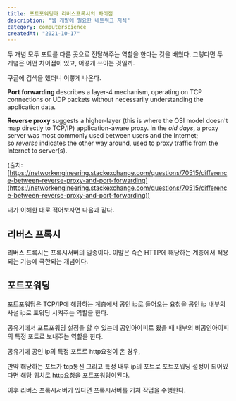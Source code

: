 ```yaml
---
title: 포트포워딩과 리버스프록시의 차이점
description: "웹 개발에 필요한 네트워크 지식"
category: computerscience
createdAt: "2021-10-17"
---
```


두 개념 모두 포트를 다른 곳으로 전달해주는 역할을 한다는 것을 배웠다. 그렇다면 두 개념은 어떤 차이점이 있고, 어떻게 쓰이는 것일까.

구글에 검색을 했더니 이렇게 나온다.

**Port forwarding** describes a layer-4 mechanism, operating on TCP connections or UDP packets without necessarily understanding the application data.

**Reverse proxy** suggests a higher-layer (this is where the OSI model doesn't map directly to TCP/IP) application-aware proxy. In the *old days*, a proxy server was most commonly used between users and the Internet; so *reverse* indicates the other way around, used to proxy traffic from the Internet to server(s).

(출처: [https://networkengineering.stackexchange.com/questions/70515/difference-between-reverse-proxy-and-port-forwarding](https://networkengineering.stackexchange.com/questions/70515/difference-between-reverse-proxy-and-port-forwarding))

내가 이해한 대로 적어보자면 다음과 같다.

## 리버스 프록시

리버스 프록시는 프록시서버의 일종이다. 이말은 즉슨 HTTP에 해당하는 계층에서 적용되는 기능에 국한되는 개념이다.

## 포트포워딩

포트포워딩은 TCP/IP에 해당하는 계층에서 공인 ip로 들어오는 요청을 공인 ip 내부의 사설 ip로 포워딩 시켜주는 역할을 한다.

공유기에서 포트포워딩 설정을 할 수 있는데 공인아이피로 왔을 때 내부의 비공인아이피의 특정 포트로 보내주는 역할을 한다.

공유기에 공인 ip의 특정 포트로 http요청이 온 경우,

만약 해당하는 포트가 tcp통신 그리고 특정 내부 ip의 포트로 포트포워딩 설정이 되어있다면 해당 위치로 http요청을 포트포워딩이된다.

이후 리버스 프록시서버가 있다면 프록시서버를 거쳐 작업을 수행한다.
